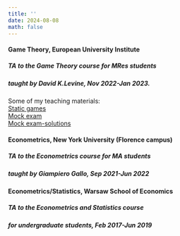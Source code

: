 ```yaml
---
title: ''
date: 2024-08-08
math: false
---
```

#### **Game Theory**, European University Institute  
##### TA to the Game Theory course for MRes students 
##### taught by David K.Levine, Nov 2022-Jan 2023.
Some of my teaching materials:\
[Static games](/uploads/Static%20game-example.pdf)\
[Mock exam](/uploads/Mock%20exam.pdf)\
[Mock exam-solutions](/uploads/Mock%20exam-solutions.pdf)

#### **Econometrics**, New York University (Florence campus)  
##### TA to the Econometrics course for MA students 
##### taught by Giampiero Gallo, Sep 2021-Jun 2022

#### **Econometrics/Statistics**, Warsaw School of Economics  
##### TA to the Econometrics and Statistics course 
##### for undergraduate students, Feb 2017-Jun 2019